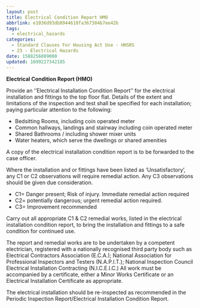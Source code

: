 ```yaml
---
layout: post
title: Electrical Condition Report HMO
abbrlink: e1036d93db8944618fa367304b7ee42b
tags:
  - electrical_hazards
categories:
  - Standard Clauses For Housing Act Use - HHSRS
  - 23 - Electrical Hazards
date: 1588256089000
updated: 1699227342185
---
```


**Electrical Condition Report (HMO)**

Provide an ‘’Electrical Installation Condition Report’’ for the electrical installation and fittings to the top floor flat. Details of the extent and limitations of the inspection and test shall be specified for each installation; paying particular attention to the following:

- Bedsitting Rooms, including coin operated meter
- Common hallways, landings and stairway including coin operated meter
- Shared Bathrooms / including shower mixer units
- Water heaters, which serve the dwellings or shared amenities

A copy of the electrical installation condition report is to be forwarded to the case officer.

Where the installation and or fittings have been listed as ‘Unsatisfactory’, any C1 or C2 observations will require remedial action. Any C3 observations should be given due consideration.

- C1= Danger present; Risk of injury. Immediate remedial action required
- C2= potentially dangerous; urgent remedial action required.
- C3= Improvement recommended

Carry out all appropriate C1 & C2 remedial works, listed in the electrical installation condition report, to bring the installation and fittings to a safe condition for continued use.

The report and remedial works are to be undertaken by a competent electrician, registered with a nationally recognised third party body such as Electrical Contractors Association (E.C.A.); National Association for Professional Inspectors and Testers (N.A.P.I.T.); National Inspection Council Electrical Installation Contracting (N.I.C.E.I.C.) All work must be accompanied by a certificate, either a Minor Works Certificate or an Electrical Installation Certificate as appropriate.

The electrical installation should be re-inspected as recommended in the Periodic Inspection Report/Electrical Installation Condition Report.

